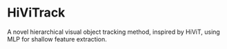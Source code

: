 # HiViTrack
A novel hierarchical visual object tracking method, inspired by HiViT, using MLP for shallow feature extraction.
